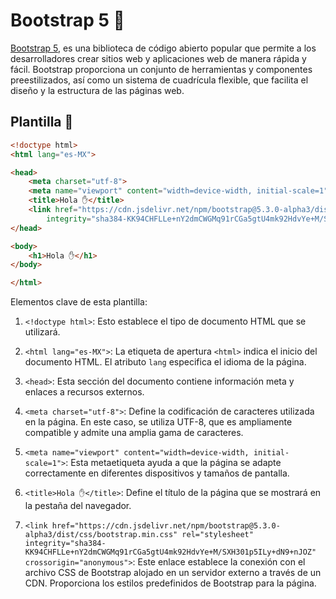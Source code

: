 # Bootstrap 5 🚧

[Bootstrap 5](https://getbootstrap.com/), es una biblioteca de código abierto popular que permite a los desarrolladores 
crear sitios web y aplicaciones web de manera rápida y fácil. Bootstrap proporciona un conjunto de herramientas y componentes preestilizados, 
así como un sistema de cuadrícula flexible, que facilita el diseño y la estructura de las páginas web.

## Plantilla 🧱

```html
<!doctype html>
<html lang="es-MX">

<head>
    <meta charset="utf-8">
    <meta name="viewport" content="width=device-width, initial-scale=1">
    <title>Hola ✋</title>
    <link href="https://cdn.jsdelivr.net/npm/bootstrap@5.3.0-alpha3/dist/css/bootstrap.min.css" rel="stylesheet"
        integrity="sha384-KK94CHFLLe+nY2dmCWGMq91rCGa5gtU4mk92HdvYe+M/SXH301p5ILy+dN9+nJOZ" crossorigin="anonymous">
</head>

<body>
    <h1>Hola ✋</h1>
</body>

</html>
```
Elementos clave de esta plantilla:

1. `<!doctype html>`: Esto establece el tipo de documento HTML que se utilizará.

2. `<html lang="es-MX">`: La etiqueta de apertura `<html>` indica el inicio del documento HTML. El atributo `lang` especifica el idioma de la página.

3. `<head>`: Esta sección del documento contiene información meta y enlaces a recursos externos.

4. `<meta charset="utf-8">`: Define la codificación de caracteres utilizada en la página. En este caso, se utiliza UTF-8, que es ampliamente compatible y admite una amplia gama de caracteres.

5. `<meta name="viewport" content="width=device-width, initial-scale=1">`: Esta metaetiqueta ayuda a que la página se adapte correctamente en diferentes dispositivos y tamaños de pantalla.

6. `<title>Hola ✋</title>`: Define el título de la página que se mostrará en la pestaña del navegador.

7. `<link href="https://cdn.jsdelivr.net/npm/bootstrap@5.3.0-alpha3/dist/css/bootstrap.min.css" rel="stylesheet" integrity="sha384-KK94CHFLLe+nY2dmCWGMq91rCGa5gtU4mk92HdvYe+M/SXH301p5ILy+dN9+nJOZ" crossorigin="anonymous">`: Este enlace establece la conexión con el archivo CSS de Bootstrap alojado en un servidor externo a través de un CDN. Proporciona los estilos predefinidos de Bootstrap para la página.
